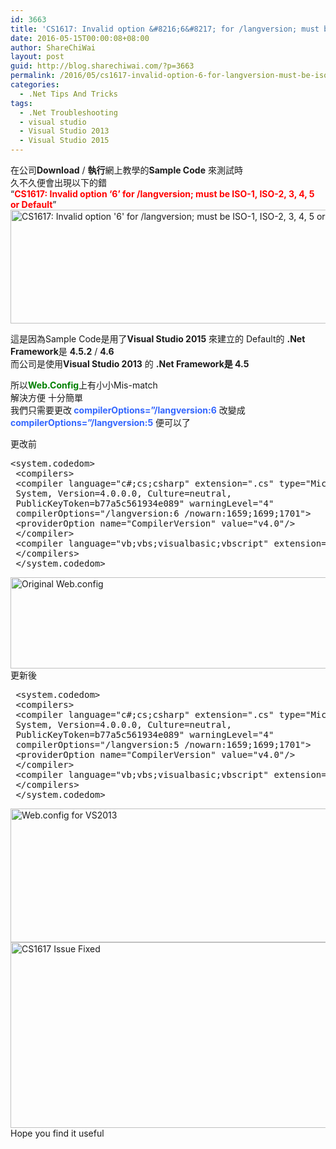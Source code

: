 ```yaml
---
id: 3663
title: 'CS1617: Invalid option &#8216;6&#8217; for /langversion; must be ISO-1, ISO-2, 3, 4, 5 or Default'
date: 2016-05-15T00:00:08+08:00
author: ShareChiWai
layout: post
guid: http://blog.sharechiwai.com/?p=3663
permalink: /2016/05/cs1617-invalid-option-6-for-langversion-must-be-iso-1-iso-2-3-4-5-or-default/
categories:
  - .Net Tips And Tricks
tags:
  - .Net Troubleshooting
  - visual studio
  - Visual Studio 2013
  - Visual Studio 2015
---
```

在公司**Download** / **執行**網上教學的**Sample Code** 來測試時  
久不久便會出現以下的錯  
&#8220;<span style="color: #ff0000;"><strong>CS1617: Invalid option &#8216;6&#8217; for /langversion; must be ISO-1, ISO-2, 3, 4, 5 or Default</strong></span>&#8221;  
<img class="alignnone" src="https://i2.wp.com/farm8.static.flickr.com/7528/26841670101_caa6581db3_z.jpg?resize=625%2C182" alt="CS1617: Invalid option '6' for /langversion; must be ISO-1, ISO-2, 3, 4, 5 or Default" width="625" height="182" data-recalc-dims="1" /> 

這是因為Sample Code是用了**Visual Studio 2015** 來建立的 Default的 **.Net Framework**是 **4.5.2** / **4.6**  
而公司是使用**Visual Studio 2013** 的 **.Net Framework是 4.5**

所以<span style="color: #008000;"><strong>Web.Config</strong></span>上有小小Mis-match  
解決方便 十分簡單  
我們只需要更改<span style="color: #3366ff;"><strong> compilerOptions=&#8221;/langversion:6</strong></span> 改變成 <span style="color: #3366ff;"><strong>compilerOptions=&#8221;/langversion:5</strong></span> 便可以了

更改前

<pre>&lt;system.codedom&gt;
 &lt;compilers&gt;
 &lt;compiler language="c#;cs;csharp" extension=".cs" type="Microsoft.CSharp.CSharpCodeProvider,
 System, Version=4.0.0.0, Culture=neutral,
 PublicKeyToken=b77a5c561934e089" warningLevel="4" 
 compilerOptions="/langversion:6 /nowarn:1659;1699;1701"&gt;
 &lt;providerOption name="CompilerVersion" value="v4.0"/&gt;
 &lt;/compiler&gt;
 &lt;compiler language="vb;vbs;visualbasic;vbscript" extension=".vb" type="Microsoft.CodeDom.Providers.DotNetCompilerPlatform.VBCodeProvider, Microsoft.CodeDom.Providers.DotNetCompilerPlatform, Version=1.0.0.0, Culture=neutral, PublicKeyToken=31bf3856ad364e35" warningLevel="4" compilerOptions="/langversion:14 /nowarn:41008 /define:_MYTYPE=\&quot;Web\&quot; /optionInfer+"/&gt;
 &lt;/compilers&gt;
 &lt;/system.codedom&gt;</pre>

<img class="alignnone" src="https://i2.wp.com/farm8.static.flickr.com/7215/26875879616_b910f4b867_z.jpg?resize=625%2C146" alt="Original Web.config" width="625" height="146" data-recalc-dims="1" />  
更新後

<pre> &lt;system.codedom&gt;
 &lt;compilers&gt;
 &lt;compiler language="c#;cs;csharp" extension=".cs" type="Microsoft.CSharp.CSharpCodeProvider,
 System, Version=4.0.0.0, Culture=neutral,
 PublicKeyToken=b77a5c561934e089" warningLevel="4" 
 compilerOptions="/langversion:5 /nowarn:1659;1699;1701"&gt;
 &lt;providerOption name="CompilerVersion" value="v4.0"/&gt;
 &lt;/compiler&gt;
 &lt;compiler language="vb;vbs;visualbasic;vbscript" extension=".vb" type="Microsoft.CodeDom.Providers.DotNetCompilerPlatform.VBCodeProvider, Microsoft.CodeDom.Providers.DotNetCompilerPlatform, Version=1.0.0.0, Culture=neutral, PublicKeyToken=31bf3856ad364e35" warningLevel="4" compilerOptions="/langversion:14 /nowarn:41008 /define:_MYTYPE=\&quot;Web\&quot; /optionInfer+"/&gt;
 &lt;/compilers&gt;
 &lt;/system.codedom&gt;</pre>

<img class="alignnone" src="https://i1.wp.com/farm8.static.flickr.com/7093/26841670191_ebdcd69ec8_z.jpg?resize=625%2C214" alt="Web.config for VS2013" width="625" height="214" data-recalc-dims="1" />  
<img class="alignnone" src="https://i2.wp.com/farm8.static.flickr.com/7403/26815596142_9f08f466ff_z.jpg?resize=625%2C297" alt="CS1617 Issue Fixed" width="625" height="297" data-recalc-dims="1" />  
Hope you find it useful